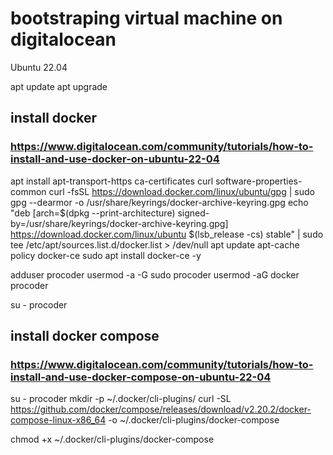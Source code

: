

# bootstraping virtual machine on digitalocean

Ubuntu 22.04

apt update
apt upgrade

## install docker
### https://www.digitalocean.com/community/tutorials/how-to-install-and-use-docker-on-ubuntu-22-04

apt install apt-transport-https ca-certificates curl software-properties-common
curl -fsSL https://download.docker.com/linux/ubuntu/gpg | sudo gpg --dearmor -o /usr/share/keyrings/docker-archive-keyring.gpg
echo "deb [arch=$(dpkg --print-architecture) signed-by=/usr/share/keyrings/docker-archive-keyring.gpg] https://download.docker.com/linux/ubuntu $(lsb_release -cs) stable" | sudo tee /etc/apt/sources.list.d/docker.list > /dev/null
apt update
apt-cache policy docker-ce
sudo apt install docker-ce -y

adduser  procoder
usermod -a -G sudo procoder
usermod -aG docker procoder

su - procoder

## install docker compose
### https://www.digitalocean.com/community/tutorials/how-to-install-and-use-docker-compose-on-ubuntu-22-04

su - procoder
mkdir -p ~/.docker/cli-plugins/
curl -SL https://github.com/docker/compose/releases/download/v2.20.2/docker-compose-linux-x86_64 -o ~/.docker/cli-plugins/docker-compose

chmod +x ~/.docker/cli-plugins/docker-compose

